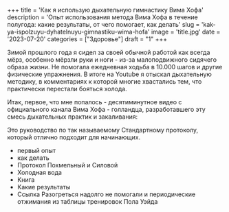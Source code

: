 +++
title = 'Как я использую дыхательную гимнастику Вима Хофа'
description = 'Опыт использования метода Вима Хофа в течение полугода: какие результаты, от чего помогает, как делать'
slug = 'kak-ya-ispolzuyu-dyhatelnuyu-gimnastiku-wima-hofa'
image = 'title.jpg'
date = '2023-07-20'
categories = ["Здоровье"]
draft = "1"
+++

Зимой прошлого года я сидел за своей обычной работой как всегда мёрз, особенно мёрзли руки и ноги - из-за малоподвижного сидячего образа жизни. Не помогала ежедневная ходьба в 10.000 шагов и другие физические упражнения. В итоге на Youtube я отыскал дыхательную методику, в комментариях к которой многие хвастались тем, что практически перестали бояться холода.

Итак, первое, что мне попалось - десятиминутное видео с официального канала Вима Хофа - голландца, разработавшего эту смесь дыхательных практик и закаливания:


Это руководство по так называемому Стандартному протоколу, который отлично подходит для начинающих.

- первый опыт
- как делать
- Протокол Похмельный и Силовой
- Холодная вода
- Книга
- Какие результаты
- Ссылка
Разогреться надолго не помогали и периодические отжимания из таблицы тренировок Пола Уэйда
